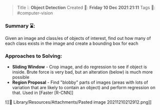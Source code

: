 > Title ❕: **Object Detection**
> Created 📅: **Friday 10 Dec 2021 21:11**
  Tags 📎: #computer-vision 

### Summary ⌛:
Given an image and class/es of objects of interest, find out how many of each class exists in the image and create a bounding box for each


### Approaches to Solving:
- **Sliding Window** - Crop image, and do regression to see if object is inside. Brute force is very bad, but an alteration (below) is much more possible
- **Region Proposal** - Find "blobby" parts of images (areas with lots of variation that are likely to contain an object) and perform regression on that. Used in [Faster [R-CNN]]

![[📒 Library/Resources/Attachments/Pasted image 20211210212912.png]]